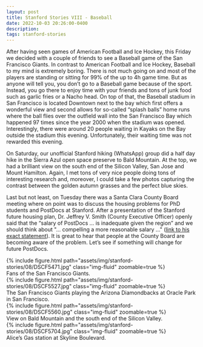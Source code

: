 ```yaml
---
layout: post
title: Stanford Stories VIII - Baseball
date: 2022-10-03 20:26:00-0400
description:
tags: stanford-stories
---
```


After having seen games of American Football and Ice Hockey, this Friday we decided with a couple of friends to see a Baseball game of the San Francisco Giants. In contrast to American Football and Ice Hockey, Baseball to my mind is extremely boring. There is not much going on and most of the players are standing or sitting for 99% of the up to 4h game time. But as anyone will tell you, you don’t go to a Baseball game because of the sport. Instead, you go there to enjoy time with your friends and tons of junk food such as garlic fries or a Nacho head. On top of that, the Baseball stadium in San Francisco is located Downtown next to the bay which first offers a wonderful view and second allows for so-called “splash balls” home runs where the ball flies over the outfield wall into the San Francisco Bay which happened 97 times since the year 2000 when the stadium was opened. Interestingly, there were around 20 people waiting in Kayaks on the Bay outside the stadium this evening. Unfortunately, their waiting time was not rewarded this evening.

On Saturday, our unofficial Stanford hiking (WhatsApp) group did a half day hike in the Sierra Azul open space preserve to Bald Mountain. At the top, we had a brilliant view on the south end of the Silicon Valley, San Jose and Mount Hamilton. Again, I met tons of very nice people doing tons of interesting research and, moreover, I could take a few photos capturing the contrast between the golden autumn grasses and the perfect blue skies.

Last but not least, on Tuesday there was a Santa Clara County Board meeting where on point was to discuss the housing problems for PhD students and PostDocs at Stanford. After a presentation of the Stanford future housing plan, Dr. Jeffrey V. Smith (County Executive Officer) openly said that the “salary of PostDocs … is inadequate given the region” and we should think about "... compelling a more reasonable salary ..." ([link to his exact statement](https://youtu.be/jswHMwcbOR4?t=1h55m36s)). It is great to hear that people at the County Board are becoming aware of the problem. Let’s see if something will change for future PostDocs.

<div class="row mt-3">
    <div class="col-sm mt-3 mt-md-0">
        {% include figure.html path="assets/img/stanford-stories/08/DSCF5471.jpg" class="img-fluid" zoomable=true %}
    </div>
</div>
<div class="caption">
    Fans of the San Francisco Giants.
</div>

<div class="row mt-3">
    <div class="col-sm mt-3 mt-md-0">
        {% include figure.html path="assets/img/stanford-stories/08/DSCF5527.jpg" class="img-fluid" zoomable=true %}
    </div>
</div>
<div class="caption">
    The San Francisco Giants playing the Arizona Diamondbacks at Oracle Park in San Francisco.
</div>

<div class="row mt-3">
    <div class="col-sm mt-3 mt-md-0">
        {% include figure.html path="assets/img/stanford-stories/08/DSCF5560.jpg" class="img-fluid" zoomable=true %}
    </div>
</div>
<div class="caption">
    View on Bald Mountain and the south end of the Silicon Valley.
</div>

<div class="row mt-3">
    <div class="col-sm mt-3 mt-md-0">
        {% include figure.html path="assets/img/stanford-stories/08/DSCF5704.jpg" class="img-fluid" zoomable=true %}
    </div>
</div>
<div class="caption">
    Alice’s Gas station at Skyline Boulevard.
</div>
